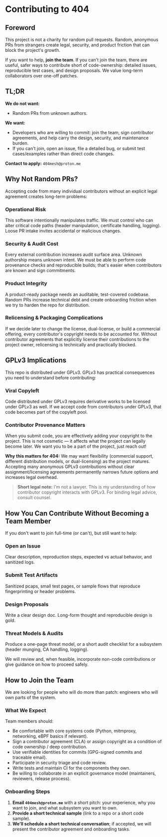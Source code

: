 # Contributing to 404

## Foreword

This project is not a charity for random pull requests. Random, anonymous PRs from strangers create legal, security, and product friction that can block the project's growth.

If you want to help, **join the team**. If you can't join the team, there are useful, safer ways to contribute short of code-ownership: detailed issues, reproducible test cases, and design proposals. We value long-term collaborators over one-off patches.

## TL;DR

**We do not want:**
- Random PRs from unknown authors.

**We want:**
- Developers who are willing to commit: join the team, sign contributor agreements, and help carry the design, security, and maintenance burden.
- If you can't join, open an issue, file a detailed bug, or submit test cases/examples rather than direct code changes.

**Contact to apply:** `404mesh@proton.me`

## Why Not Random PRs?

Accepting code from many individual contributors without an explicit legal agreement creates long-term problems:

### Operational Risk
This software intentionally manipulates traffic. We must control who can alter critical code paths (header manipulation, certificate handling, logging). Loose PR intake invites accidental or malicious changes.

### Security & Audit Cost
Every external contribution increases audit surface area. Unknown authorship means unknown intent. We must be able to perform code provenance checks and reproducible builds; that's easier when contributors are known and sign commitments.

### Product Integrity
A product-ready package needs an auditable, test-covered codebase. Random PRs increase technical debt and create onboarding friction when we try to harden the repo for distribution.

### Relicensing & Packaging Complications
If we decide later to change the license, dual-license, or build a commercial offering, every contributor's copyright needs to be accounted for. Without contributor agreements that explicitly license their contributions to the project owner, relicensing is technically and practically blocked.

## GPLv3 Implications

This repo is distributed under GPLv3. GPLv3 has practical consequences you need to understand before contributing:

### Viral Copyleft
Code distributed under GPLv3 requires derivative works to be licensed under GPLv3 as well. If we accept code from contributors under GPLv3, that code becomes part of the copyleft pool.

### Contributor Provenance Matters
When you submit code, you are effectively adding your copyright to the project. This is not cosmetic — it affects what the project can legally become later. We want you to be a part of the project, just reach out!

**Why this matters for 404:** We may want flexibility (commercial support, different distribution models, or dual-licensing) as the project matures. Accepting many anonymous GPLv3 contributions without clear assignment/licensing agreements permanently narrows future options and increases legal overhead.

> **Short legal note:** I'm not a lawyer. This is my understanding of how contributor copyright interacts with GPLv3. For binding legal advice, consult counsel.

## How You Can Contribute Without Becoming a Team Member

If you don't want to join full-time (or can't), but still want to help:

### Open an Issue
Clear description, reproduction steps, expected vs actual behavior, and sanitized logs.

### Submit Test Artifacts
Sanitized pcaps, small test pages, or sample flows that reproduce fingerprinting or header problems.

### Design Proposals
Write a clear design doc. Long-form thought and reproducible design is gold.

### Threat Models & Audits
Produce a one-page threat model, or a short audit checklist for a subsystem (header munging, CA handling, logging).

We will review and, when feasible, incorporate non-code contributions or give guidance on how to proceed safely.

## How to Join the Team

We are looking for people who will do more than patch: engineers who will own parts of the system.

### What We Expect

Team members should:

- Be comfortable with core systems code (Python, mitmproxy, networking, eBPF basics if relevant).
- Sign a contributor agreement (CLA) or assign copyright as a condition of code ownership / deep contribution.
- Use verifiable identities for commits (GPG-signed commits and traceable email).
- Participate in security triage and code review.
- Write tests and maintain CI for the components they own.
- Be willing to collaborate in an explicit governance model (maintainers, reviewers, release process).

### Onboarding Steps

1. **Email `404mesh@proton.me`** with a short pitch: your experience, why you want to join, and what subsystem you want to own.
2. **Provide a short technical sample** (link to a repo or a short code sample).
3. **We'll schedule a short technical conversation**; if accepted, we will present the contributor agreement and onboarding tasks.

